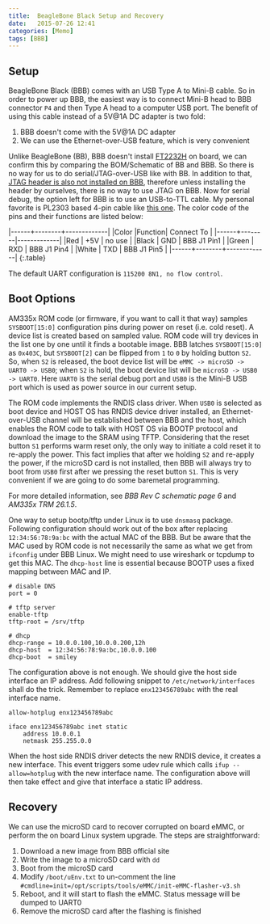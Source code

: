 ```yaml
---
title:  BeagleBone Black Setup and Recovery
date:   2015-07-26 12:41
categories: [Memo]
tags: [BBB]
---
```


## Setup

BeagleBone Black (BBB) comes with an USB Type A to Mini-B cable. So in
order to power up BBB, the easiest way is to connect Mini-B head to
BBB connector `P4` and then Type A head to a computer USB port. The
benefit of using this cable instead of a 5V@1A DC adapter is two fold:

<!-- more -->

1. BBB doesn't come with the 5V@1A DC adapter
2. We can use the Ethernet-over-USB feature, which is very convenient

Unlike BeagleBone (BB), BBB doesn't install [FT2232H][ft2232h] on
board, we can confirm this by comparing the BOM/Schematic of BB and
BBB. So there is no way for us to do serial/JTAG-over-USB like with
BB. In addition to that,
[JTAG header is also not installed on BBB][jtag_header], therefore
unless installing the header by ourselves, there is no way to use JTAG
on BBB. Now for serial debug, the option left for BBB is to use an
USB-to-TTL cable. My personal favorite is PL2303 based 4-pin cable
like [this one][pl2303]. The color code of the pins and their
functions are listed below:

|------+--------+-------------|
|Color |Function| Connect To  |
|------+--------|-------------|
|Red   | +5V    | no use      |
|Black | GND    | BBB J1 Pin1 |
|Green | RXD    | BBB J1 Pin4 |
|White | TXD    | BBB J1 Pin5 |
|------+--------+-------------|
{:.table}

The default UART configuration is `115200 8N1, no flow control`.

## Boot Options

AM335x ROM code (or firmware, if you want to call it that way) samples
`SYSBOOT[15:0]` configuration pins during power on reset (i.e. cold
reset). A device list is created based on sampled value. ROM code will
try devices in the list one by one until it finds a bootable
image. BBB latches `SYSBOOT[15:0]` as `0x403C`, but `SYSBOOT[2]` can
be flipped from `1` to `0` by holding button `S2`. So, when `S2` is
released, the boot device list will be `eMMC -> microSD -> UART0 ->
USB0`; when `S2` is hold, the boot device list will be `microSD ->
USB0 -> UART0`. Here `UART0` is the serial debug port and `USB0` is
the Mini-B USB port which is used as power source in our current
setup.

The ROM code implements the RNDIS class driver. When `USB0` is
selected as boot device and HOST OS has RNDIS device driver installed,
an Ethernet-over-USB channel will be established between BBB and the
host, which enables the ROM code to talk with HOST OS via BOOTP
protocol and download the image to the SRAM using TFTP.  Considering
that the reset button `S1` performs warm reset only, the only way to
initiate a cold reset it to re-apply the power. This fact implies that
after we holding `S2` and re-apply the power, if the microSD card is
not installed, then BBB will always try to boot from `USB0` first
after we pressing the reset button `S1`. This is very convenient if we
are going to do some baremetal programming.

For more detailed information, see _BBB Rev C schematic page 6_ and
_AM335x TRM 26.1.5_.

One way to setup bootp/tftp under Linux is to use `dnsmasq`
package. Following configuration should work out of the box after
replacing `12:34:56:78:9a:bc` with the actual MAC of the BBB. But be
aware that the MAC used by ROM code is not necessarily the same as
what we get from `ifconfig` under BBB Linux. We might need to use
wireshark or tcpdump to get this MAC. The `dhcp-host` line is
essential because BOOTP uses a fixed mapping between MAC and IP.

~~~
# disable DNS
port = 0

# tftp server
enable-tftp
tftp-root = /srv/tftp

# dhcp
dhcp-range = 10.0.0.100,10.0.0.200,12h
dhcp-host  = 12:34:56:78:9a:bc,10.0.0.100
dhcp-boot  = smiley
~~~

The configuration above is not enough. We should give the host side
interface an IP address. Add following snippet to
`/etc/network/interfaces` shall do the trick. Remember to replace
`enx123456789abc` with the real interface name.

~~~
allow-hotplug enx123456789abc

iface enx123456789abc inet static
    address 10.0.0.1
    netmask 255.255.0.0
~~~

When the host side RNDIS driver detects the new RNDIS device, it
creates a new interface. This event triggers some udev rule which
calls `ifup --allow=hotplug` with the new interface name. The
configuration above will then take effect and give that interface a
static IP address.

## Recovery

We can use the microSD card to recover corrupted on board eMMC, or
perform the on board Linux system upgrade. The steps are
straightforward:

1. Download a new image from BBB official site
2. Write the image to a microSD card with `dd`
3. Boot from the microSD card
4. Modify `/boot/uEnv.txt` to un-comment the line
`#cmdline=init=/opt/scripts/tools/eMMC/init-eMMC-flasher-v3.sh`
5. Reboot, and it will start to flash the eMMC. Status message will be
dumped to UART0
6. Remove the microSD card after the flashing is finished

[ft2232h]: http://www.ftdichip.com/Products/ICs/FT2232H.html
[jtag_header]: http://elinux.org/Beagleboard:BeagleBoneBlack#Optional_JTAG
[pl2303]: http://www.amazon.com/Generic-PL2303HX-RS232-Module-Converter/dp/B008AGDTA4

